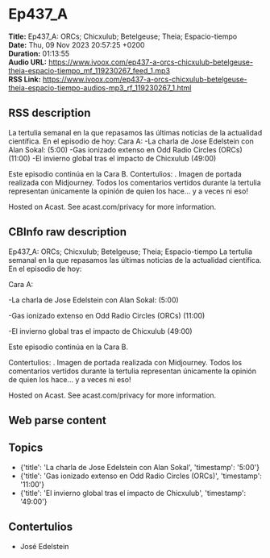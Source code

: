 # Ep437_A  
**Title:** Ep437_A: ORCs; Chicxulub; Betelgeuse; Theia; Espacio-tiempo  
**Date:** Thu, 09 Nov 2023 20:57:25 +0200  
**Duration:** 01:13:55  
**Audio URL:** https://www.ivoox.com/ep437-a-orcs-chicxulub-betelgeuse-theia-espacio-tiempo_mf_119230267_feed_1.mp3  
**RSS Link:** https://www.ivoox.com/ep437-a-orcs-chicxulub-betelgeuse-theia-espacio-tiempo-audios-mp3_rf_119230267_1.html  

## RSS description
La tertulia semanal en la que repasamos las últimas noticias de la actualidad científica. En el episodio de hoy:
Cara A:
-La charla de Jose Edelstein con Alan Sokal: (5:00)
-Gas ionizado extenso en Odd Radio Circles (ORCs) (11:00)
-El invierno global tras el impacto de Chicxulub (49:00)

Este episodio continúa en la Cara B.
Contertulios: . Imagen de portada realizada con Midjourney. Todos los comentarios vertidos durante la tertulia representan únicamente la opinión de quien los hace... y a veces ni eso!


 Hosted on Acast. See acast.com/privacy for more information.

## CBInfo raw description
Ep437_A: ORCs; Chicxulub; Betelgeuse; Theia; Espacio-tiempo
La tertulia semanal en la que repasamos las últimas noticias de la actualidad científica. En el episodio de hoy:

Cara A:

-La charla de Jose Edelstein con Alan Sokal: (5:00)

-Gas ionizado extenso en Odd Radio Circles (ORCs) (11:00)

-El invierno global tras el impacto de Chicxulub (49:00)



Este episodio continúa en la Cara B.

Contertulios: . Imagen de portada realizada con Midjourney. Todos los comentarios vertidos durante la tertulia representan únicamente la opinión de quien los hace... y a veces ni eso!





 Hosted on Acast. See acast.com/privacy for more information.




## Web parse content


## Topics
- {'title': 'La charla de Jose Edelstein con Alan Sokal', 'timestamp': '5:00'}
- {'title': 'Gas ionizado extenso en Odd Radio Circles (ORCs)', 'timestamp': '11:00'}
- {'title': 'El invierno global tras el impacto de Chicxulub', 'timestamp': '49:00'}
## Contertulios
- José Edelstein